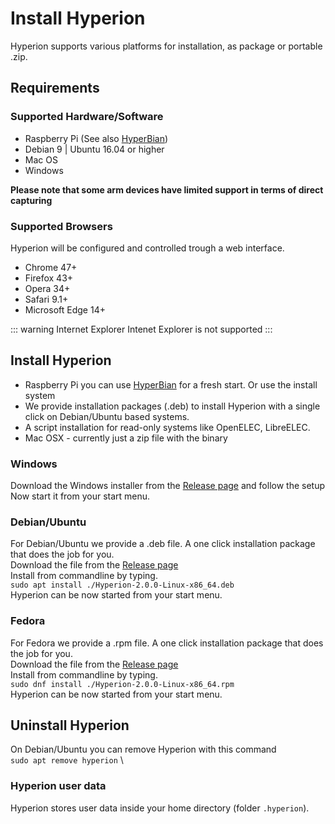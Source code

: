 # Install Hyperion
Hyperion supports various platforms for installation, as package or portable .zip.

## Requirements

### Supported Hardware/Software
  * Raspberry Pi (See also [HyperBian](/en/user/HyperBian))
  * Debian 9 | Ubuntu 16.04 or higher
  * Mac OS
  * Windows <Badge text="EXPERIMENTAL" type="warning" vertical="middle"/>

**Please note that some arm devices have limited support in terms of direct capturing**

### Supported Browsers
Hyperion will be configured and controlled trough a web interface.
  * Chrome 47+
  * Firefox 43+
  * Opera 34+
  * Safari 9.1+
  * Microsoft Edge 14+

::: warning Internet Explorer
Intenet Explorer is not supported
:::

## Install Hyperion
  * Raspberry Pi you can use [HyperBian](/en/user/HyperBian.md) for a fresh start. Or use the install system
  * We provide installation packages (.deb) to install Hyperion with a single click on Debian/Ubuntu based systems.
  * A script installation for read-only systems like OpenELEC, LibreELEC.
  * Mac OSX - currently just a zip file with the binary

### Windows <Badge text="EXPERIMENTAL" type="warning" vertical="middle"/>
Download the Windows installer from the [Release page](https://github.com/hyperion-project/hyperion.ng/releases) and follow the setup \
Now start it from your start menu.

### Debian/Ubuntu
For Debian/Ubuntu we provide a .deb file. A one click installation package that does the job for you. \
Download the file from the [Release page](https://github.com/hyperion-project/hyperion.ng/releases) \
Install from commandline by typing. \
`sudo apt install ./Hyperion-2.0.0-Linux-x86_64.deb` \
Hyperion can be now started from your start menu.

### Fedora
For Fedora we provide a .rpm file. A one click installation package that does the job for you. \
Download the file from the [Release page](https://github.com/hyperion-project/hyperion.ng/releases) \
Install from commandline by typing. \
`sudo dnf install ./Hyperion-2.0.0-Linux-x86_64.rpm` \
Hyperion can be now started from your start menu.

## Uninstall Hyperion
On Debian/Ubuntu you can remove Hyperion with this command \
`sudo apt remove hyperion` \

### Hyperion user data
Hyperion stores user data inside your home directory (folder `.hyperion`).

